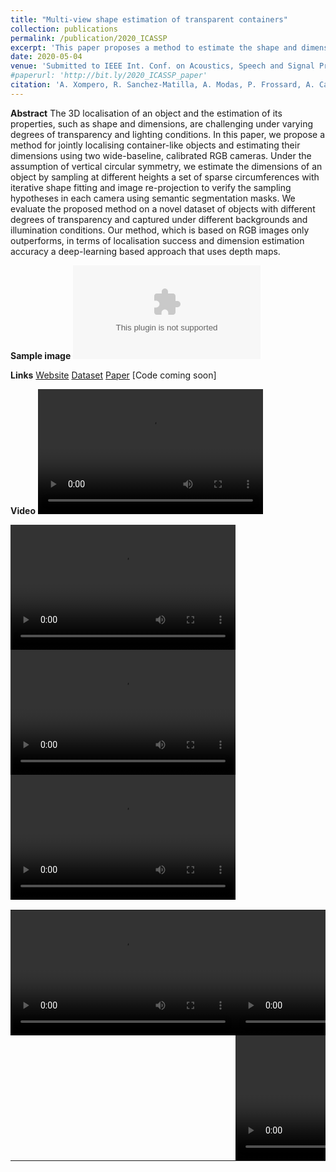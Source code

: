 ```yaml
---
title: "Multi-view shape estimation of transparent containers"
collection: publications
permalink: /publication/2020_ICASSP
excerpt: 'This paper proposes a method to estimate the shape and dimensions of unseen objects.'
date: 2020-05-04
venue: 'Submitted to IEEE Int. Conf. on Acoustics, Speech and Signal Processing (ICASSP), Barcelona, Spain, May 4-8'
#paperurl: 'http://bit.ly/2020_ICASSP_paper'
citation: 'A. Xompero, R. Sanchez-Matilla, A. Modas, P. Frossard, A. Cavallaro. &quot;Multi-view shape estimation of transparent containers.&quot; <i>Proc. of IEEE Int. Conf. on Acoustics, Speech and Signal Processing (ICASSP)</i>.'
---
```

**Abstract**
The 3D localisation of an object and the estimation of its properties, such as shape and dimensions, are challenging under varying degrees of transparency and lighting conditions.
In this paper, we propose a method for jointly localising container-like objects and estimating their dimensions using two wide-baseline, calibrated RGB cameras. Under the assumption of vertical circular symmetry, we estimate the dimensions of an object by sampling at different heights a set of sparse circumferences with  iterative shape fitting and image re-projection to verify the sampling hypotheses in each camera using semantic segmentation masks.
We evaluate the proposed method on a novel dataset of objects with different degrees of transparency and captured under different backgrounds and illumination conditions. Our method, which is based on RGB images only outperforms, in terms of localisation success and dimension estimation accuracy a deep-learning based approach that uses depth maps.

**Sample image**
![Sample image](https://risama.github.io/files/2020_ICASSP/sample.eps)

**Links**
[Website](https://corsmal.eecs.qmul.ac.uk/CORSMAL_Containers_LoDE.html)
[Dataset](https://corsmal.eecs.qmul.ac.uk/CORSMAL_Containers.html)
[Paper](https://arxiv.org/abs/1911.12354)
[Code coming soon]


**Video**
<video width="360" height="200" controls autoplay>
  <source src="https://risama.github.io/files/2020_ICASSP/4.mp4" type="video/mp4">
  	Your browser does not support the video tag.
</video>

<video width="360" height="200" controls autoplay>
  <source src="https://risama.github.io/files/2020_ICASSP/6.mp4" type="video/mp4">
  	Your browser does not support the video tag.
</video>

<video width="360" height="200" controls autoplay>
  <source src="https://risama.github.io/files/2020_ICASSP/11.mp4" type="video/mp4">
  	Your browser does not support the video tag.
</video>

<video width="360" height="200" controls autoplay>
  <source src="https://risama.github.io/files/2020_ICASSP/19.mp4" type="video/mp4">
  	Your browser does not support the video tag.
</video>

<table align="center" style="border:0px;padding-left:0px"> 
    <tr>
     <td width="20%" style="border:0px;padding:0px">
		<video width="360" height="200" controls autoplay>
		<source src="https://risama.github.io/files/2020_ICASSP/4.mp4" type="video/mp4">
		Your browser does not support the video tag.
		</video>
	</td>
     <td width="20%" style="border:0px;padding:0px" align="center">
     <video width="360" height="200" controls autoplay>
		<source src="https://risama.github.io/files/2020_ICASSP/6.mp4" type="video/mp4">
		Your browser does not support the video tag.
		</video>
	</td>
	</tr>
	<tr>
     <td width="20%" style="border:0px;padding:0px" align="center">
     	<td width="18%" style="border:0px;padding:0px" align="center">
     <video width="360" height="200" controls autoplay>
		<source src="https://risama.github.io/files/2020_ICASSP/11.mp4" type="video/mp4">
		Your browser does not support the video tag.
		</video>
	</td>
    <td width="18%" style="border:0px;padding:0px" align="center">
     <video width="360" height="200" controls autoplay>
		<source src="https://risama.github.io/files/2020_ICASSP/19.mp4" type="video/mp4">
		Your browser does not support the video tag.
		</video>
	</td>
   </tr>
</table>